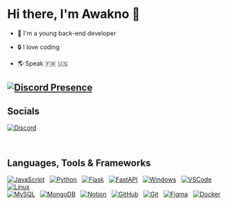 # Hi there, I'm **Awakno** 👋

- 🌟 I'm a young back-end developer 

- 🔒 I love coding

- 🌎 Speak 🇫🇷 🇺🇸

[![Discord Presence](https://lanyard.cnrad.dev/api/1120654551331131452?idleMessage=I'm%20sleeping&theme=dark&showDisplayName=true)](https://discord.com/users/1120654551331131452)
---

## Socials

[![Discord](https://skillicons.dev/icons?i=discord)](https://awabot.xyz/support)

&nbsp;

## Languages, Tools & Frameworks

[![JavaScript](https://skillicons.dev/icons?i=javascript)](https://javascript.com)
&nbsp;
[![Python](https://skillicons.dev/icons?i=python)](https://python.org/)
&nbsp;
[![Flask](https://skillicons.dev/icons?i=flask)](https://flask.palletsprojects.com/en/3.0.x/)
&nbsp;
[![FastAPI](https://skillicons.dev/icons?i=fastapi)](https://fastapi.tiangolo.com/)
&nbsp;
[![Windows](https://skillicons.dev/icons?i=windows)](https://www.microsoft.com/en-US/windows)
&nbsp;
[![VSCode](https://skillicons.dev/icons?i=vscode)](https://code.visualstudio.com)
&nbsp;
[![Linux](https://skillicons.dev/icons?i=linux)](https://linux.org)
&nbsp;
<br>
[![MySQL](https://skillicons.dev/icons?i=mysql)](https://mysql.com/)
&nbsp;
[![MongoDB](https://skillicons.dev/icons?i=mongodb)](https://mongodb.com/)
&nbsp;
[![Notion](https://skillicons.dev/icons?i=notion)](https://notion.so/)
&nbsp;
[![GitHub](https://skillicons.dev/icons?i=github)](https://github.com)
&nbsp;
[![Git](https://skillicons.dev/icons?i=git)](https://git-scm.com/)
&nbsp;
[![Figma](https://skillicons.dev/icons?i=figma)](https://figma.com/)
&nbsp;
[![Docker](https://skillicons.dev/icons?i=docker)](https://docker.com)
&nbsp;
